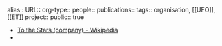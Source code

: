 alias::
URL::
org-type::
people:: 
publications:: 
tags:: organisation, [[UFO]], [[ET]] 
project::
public:: true

- [To the Stars (company) - Wikipedia](https://en.wikipedia.org/wiki/To_the_Stars_%28company%29)
-